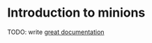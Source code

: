# Introduction to minions

TODO: write [great documentation](http://jacobian.org/writing/what-to-write/)
